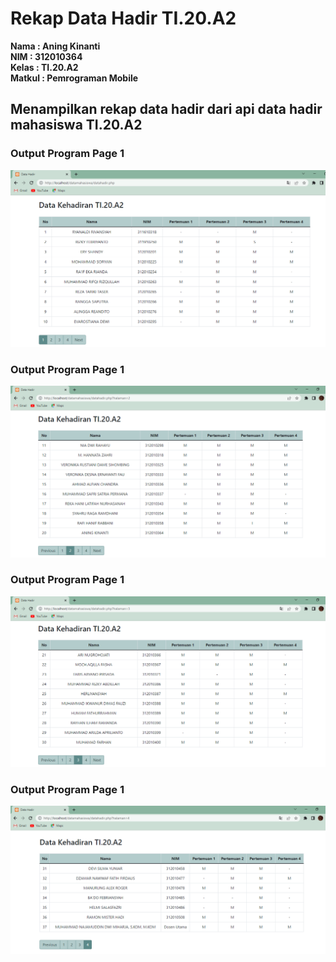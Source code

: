 # Rekap Data Hadir TI.20.A2

**Nama    : Aning Kinanti** <br>
**NIM     : 312010364** <br>
**Kelas   : TI.20.A2** <br>
**Matkul  : Pemrograman Mobile** <br>

## Menampilkan rekap data hadir dari api data hadir mahasiswa TI.20.A2

### Output Program Page 1
![Gambar 1](screenshot/output.PNG) <br>

### Output Program Page 1
![Gambar 2](screenshot/output2.PNG) <br>

### Output Program Page 1
![Gambar 3](screenshot/output3.PNG) <br>

### Output Program Page 1
![Gambar 4](screenshot/output4.PNG) <br>

